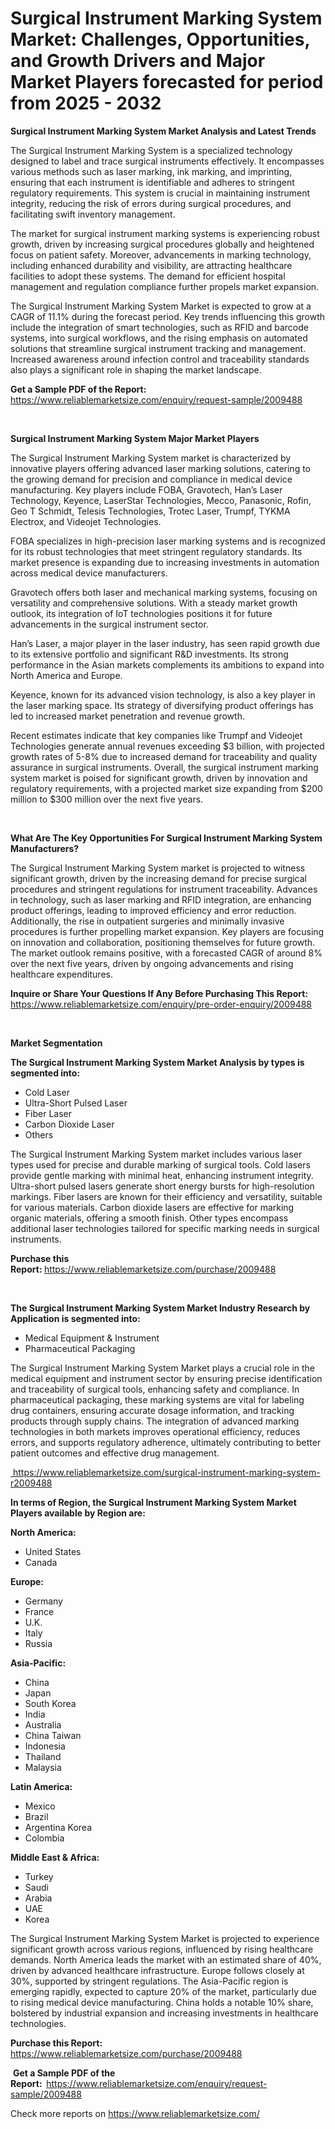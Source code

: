 <p><h1>Surgical Instrument Marking System Market: Challenges, Opportunities, and Growth Drivers and Major Market Players forecasted for period from 2025 - 2032</h1></p><p><strong>Surgical Instrument Marking System Market Analysis and Latest Trends</strong></p>
<p><p>The Surgical Instrument Marking System is a specialized technology designed to label and trace surgical instruments effectively. It encompasses various methods such as laser marking, ink marking, and imprinting, ensuring that each instrument is identifiable and adheres to stringent regulatory requirements. This system is crucial in maintaining instrument integrity, reducing the risk of errors during surgical procedures, and facilitating swift inventory management.</p><p>The market for surgical instrument marking systems is experiencing robust growth, driven by increasing surgical procedures globally and heightened focus on patient safety. Moreover, advancements in marking technology, including enhanced durability and visibility, are attracting healthcare facilities to adopt these systems. The demand for efficient hospital management and regulation compliance further propels market expansion. </p><p>The Surgical Instrument Marking System Market is expected to grow at a CAGR of 11.1% during the forecast period. Key trends influencing this growth include the integration of smart technologies, such as RFID and barcode systems, into surgical workflows, and the rising emphasis on automated solutions that streamline surgical instrument tracking and management. Increased awareness around infection control and traceability standards also plays a significant role in shaping the market landscape.</p></p>
<p><strong>Get a Sample PDF of the Report:&nbsp;</strong> <a href="https://www.reliablemarketsize.com/enquiry/request-sample/2009488?utm_campaign=3544&utm_medium=2&utm_source=Github&utm_content=ia&utm_term=10042025&utm_id=surgical-instrument-marking-system">https://www.reliablemarketsize.com/enquiry/request-sample/2009488</a></p>
<p>&nbsp;</p>
<p><strong>Surgical Instrument Marking System Major Market Players</strong></p>
<p><p>The Surgical Instrument Marking System market is characterized by innovative players offering advanced laser marking solutions, catering to the growing demand for precision and compliance in medical device manufacturing. Key players include FOBA, Gravotech, Han’s Laser Technology, Keyence, LaserStar Technologies, Mecco, Panasonic, Rofin, Geo T Schmidt, Telesis Technologies, Trotec Laser, Trumpf, TYKMA Electrox, and Videojet Technologies.</p><p>FOBA specializes in high-precision laser marking systems and is recognized for its robust technologies that meet stringent regulatory standards. Its market presence is expanding due to increasing investments in automation across medical device manufacturers. </p><p>Gravotech offers both laser and mechanical marking systems, focusing on versatility and comprehensive solutions. With a steady market growth outlook, its integration of IoT technologies positions it for future advancements in the surgical instrument sector.</p><p>Han’s Laser, a major player in the laser industry, has seen rapid growth due to its extensive portfolio and significant R&D investments. Its strong performance in the Asian markets complements its ambitions to expand into North America and Europe.</p><p>Keyence, known for its advanced vision technology, is also a key player in the laser marking space. Its strategy of diversifying product offerings has led to increased market penetration and revenue growth.</p><p>Recent estimates indicate that key companies like Trumpf and Videojet Technologies generate annual revenues exceeding $3 billion, with projected growth rates of 5-8% due to increased demand for traceability and quality assurance in surgical instruments. Overall, the surgical instrument marking system market is poised for significant growth, driven by innovation and regulatory requirements, with a projected market size expanding from $200 million to $300 million over the next five years.</p></p>
<p>&nbsp;</p>
<p><strong>What Are The Key Opportunities For Surgical Instrument Marking System Manufacturers?</strong></p>
<p><p>The Surgical Instrument Marking System market is projected to witness significant growth, driven by the increasing demand for precise surgical procedures and stringent regulations for instrument traceability. Advances in technology, such as laser marking and RFID integration, are enhancing product offerings, leading to improved efficiency and error reduction. Additionally, the rise in outpatient surgeries and minimally invasive procedures is further propelling market expansion. Key players are focusing on innovation and collaboration, positioning themselves for future growth. The market outlook remains positive, with a forecasted CAGR of around 8% over the next five years, driven by ongoing advancements and rising healthcare expenditures.</p></p>
<p><strong>Inquire or Share Your Questions If Any Before Purchasing This Report:</strong> <a href="https://www.reliablemarketsize.com/enquiry/pre-order-enquiry/2009488?utm_campaign=3544&utm_medium=2&utm_source=Github&utm_content=ia&utm_term=10042025&utm_id=surgical-instrument-marking-system">https://www.reliablemarketsize.com/enquiry/pre-order-enquiry/2009488</a></p>
<p>&nbsp;</p>
<p><strong>Market Segmentation</strong></p>
<p><strong>The Surgical Instrument Marking System Market Analysis by types is segmented into:</strong></p>
<p><ul><li>Cold Laser</li><li>Ultra-Short Pulsed Laser</li><li>Fiber Laser</li><li>Carbon Dioxide Laser</li><li>Others</li></ul></p>
<p><p>The Surgical Instrument Marking System market includes various laser types used for precise and durable marking of surgical tools. Cold lasers provide gentle marking with minimal heat, enhancing instrument integrity. Ultra-short pulsed lasers generate short energy bursts for high-resolution markings. Fiber lasers are known for their efficiency and versatility, suitable for various materials. Carbon dioxide lasers are effective for marking organic materials, offering a smooth finish. Other types encompass additional laser technologies tailored for specific marking needs in surgical instruments.</p></p>
<p><strong>Purchase this Report:&nbsp;</strong><a href="https://www.reliablemarketsize.com/purchase/2009488?utm_campaign=3544&utm_medium=2&utm_source=Github&utm_content=ia&utm_term=10042025&utm_id=surgical-instrument-marking-system">https://www.reliablemarketsize.com/purchase/2009488</a></p>
<p>&nbsp;</p>
<p><strong>The Surgical Instrument Marking System Market Industry Research by Application is segmented into:</strong></p>
<p><ul><li>Medical Equipment & Instrument</li><li>Pharmaceutical Packaging</li></ul></p>
<p><p>The Surgical Instrument Marking System Market plays a crucial role in the medical equipment and instrument sector by ensuring precise identification and traceability of surgical tools, enhancing safety and compliance. In pharmaceutical packaging, these marking systems are vital for labeling drug containers, ensuring accurate dosage information, and tracking products through supply chains. The integration of advanced marking technologies in both markets improves operational efficiency, reduces errors, and supports regulatory adherence, ultimately contributing to better patient outcomes and effective drug management.</p></p>
<p><a href="https://www.reliablemarketsize.com/surgical-instrument-marking-system-r2009488?utm_campaign=3544&utm_medium=2&utm_source=Github&utm_content=ia&utm_term=10042025&utm_id=surgical-instrument-marking-system">&nbsp;https://www.reliablemarketsize.com/surgical-instrument-marking-system-r2009488</a></p>
<p><strong>In terms of Region, the Surgical Instrument Marking System Market Players available by Region are:</strong></p>
<p>
    <p> <strong> North America: </strong>
        <ul>
            <li>United States</li>
            <li>Canada</li>
        </ul>
        </p> 
    <p> <strong> Europe: </strong>
        <ul>
            <li>Germany</li>
            <li>France</li>
            <li>U.K.</li>
            <li>Italy</li>
            <li>Russia</li>
        </ul>
        </p> 
    <p> <strong> Asia-Pacific: </strong>
        <ul>
            <li>China</li>
            <li>Japan</li>
            <li>South Korea</li>
            <li>India</li>
            <li>Australia</li>
            <li>China Taiwan</li>
            <li>Indonesia</li>
            <li>Thailand</li>
            <li>Malaysia</li>
        </ul>
        </p> 
    <p> <strong> Latin America: </strong>
        <ul>
            <li>Mexico</li>
            <li>Brazil</li>
            <li>Argentina Korea</li>
            <li>Colombia</li>
        </ul>
        </p> 
    <p> <strong> Middle East & Africa: </strong>
        <ul>
            <li>Turkey</li>
            <li>Saudi</li>
            <li>Arabia</li>
            <li>UAE</li>
            <li>Korea</li>
        </ul>
    </p>
    </p>
<p><p>The Surgical Instrument Marking System Market is projected to experience significant growth across various regions, influenced by rising healthcare demands. North America leads the market with an estimated share of 40%, driven by advanced healthcare infrastructure. Europe follows closely at 30%, supported by stringent regulations. The Asia-Pacific region is emerging rapidly, expected to capture 20% of the market, particularly due to rising medical device manufacturing. China holds a notable 10% share, bolstered by industrial expansion and increasing investments in healthcare technologies.</p></p>
<p><strong>Purchase this Report: </strong><a href="https://www.reliablemarketsize.com/purchase/2009488?utm_campaign=3544&utm_medium=2&utm_source=Github&utm_content=ia&utm_term=10042025&utm_id=surgical-instrument-marking-system">https://www.reliablemarketsize.com/purchase/2009488</a></p>
<p>&nbsp;<strong>Get a Sample PDF of the Report:&nbsp;&nbsp;</strong><a href="https://www.reliablemarketsize.com/enquiry/request-sample/2009488?utm_campaign=3544&utm_medium=2&utm_source=Github&utm_content=ia&utm_term=10042025&utm_id=surgical-instrument-marking-system">https://www.reliablemarketsize.com/enquiry/request-sample/2009488</a></p>
<p><strong></strong></p>
<p>Check more reports on <a href="https://www.reliablemarketsize.com/?utm_campaign=3544&utm_medium=2&utm_source=Github&utm_content=ia&utm_term=10042025&utm_id=surgical-instrument-marking-system">https://www.reliablemarketsize.com/</a></p>